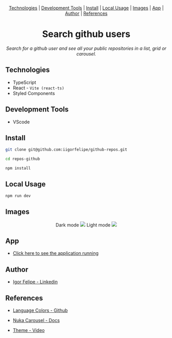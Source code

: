 <div align="center">

[Technologies](#technologies) | [Development Tools](#development-tools) | [Install](#install) | [Local Usage](#local-usage) | [Images](#images) | [App](#app) | [Author](#author) | [References](#references)

</div>

<h1 align="center">Search github users</h1>

<p align="center">
  <i>
    Search for a github user and see all your public repositories in a list, grid or carousel.
  </i>
</p>

## Technologies

- TypeScript
- React - `Vite (react-ts)`
- Styled Components

## Development Tools

- VScode

## Install

```bash
git clone git@github.com:iigorfelipe/github-repos.git
```

```bash
cd repos-github
```

```
npm install
```

## Local Usage

```bash
npm run dev
```

## Images

<div align="center">
Dark mode
  <img src="https://user-images.githubusercontent.com/87145566/193666126-d7065774-7244-4471-a4a7-c89f8165a309.png" />
  Light mode
  <img src="https://user-images.githubusercontent.com/87145566/193666189-6a967e1d-e2f0-48c3-a636-c907ff713b53.png" />
</div>

## App

- [Click here to see the application running](https://app-github-repos.netlify.app)

## Author

- [Igor Felipe - Linkedin](https://www.linkedin.com/in/iigor-felipe/)

## References

- [Language Colors - Github](https://gist.github.com/robertpeteuil/bb2dc86f3b3e25d203664d61410bfa30)

- [Nuka Carousel - Docs](https://www.npmjs.com/package/nuka-carousel)

- [Theme - Video](https://www.youtube.com/watch?v=ngVU74daJ8Y)